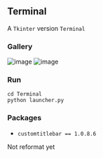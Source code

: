 ## Terminal

A `Tkinter` version `Terminal`

### Gallery
![image](https://github.com/user-attachments/assets/e75305a4-8fdb-4136-9ca1-6314ffe489d1)
![image](https://github.com/user-attachments/assets/0a121ab5-9b75-41d7-a76d-b79cd4b3995d)



### Run
```console
cd Terminal
python launcher.py
```

### Packages
* `customtitlebar == 1.0.8.6`

Not reformat yet
